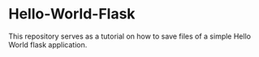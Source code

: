 # Hello-World-Flask
This repository serves as a tutorial on how to save files of a simple Hello World flask application. 

